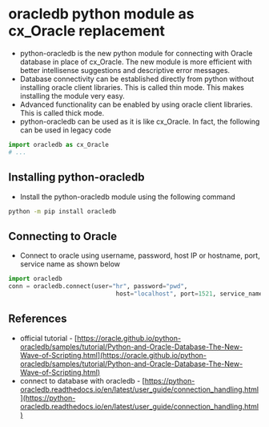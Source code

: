 # oracledb python module as cx_Oracle replacement
-   python-oracledb is the new python module for connecting with Oracle database in place of cx_Oracle. The new module is more efficient with better intellisense suggestions and descriptive error messages.
-   Database connectivity can be established directly from python without installing oracle client libraries. This is called thin mode. This makes installing the module very easy.
-   Advanced functionality can be enabled by using oracle client libraries. This is called thick mode.
-   python-oracledb can be used as it is like cx_Oracle. In fact, the following can be used in legacy code

```python
import oracledb as cx_Oracle
# ...
```

## Installing python-oracledb

-   Install the python-oracledb module using the following command

```bash
python -m pip install oracledb

```

## Connecting to Oracle

-   Connect to oracle using username, password, host IP or hostname, port, service name as shown below

```python
import oracledb
conn = oracledb.connect(user="hr", password="pwd",
                              host="localhost", port=1521, service_name="xepdb1")

```

## References

-   official tutorial - [https://oracle.github.io/python-oracledb/samples/tutorial/Python-and-Oracle-Database-The-New-Wave-of-Scripting.html](https://oracle.github.io/python-oracledb/samples/tutorial/Python-and-Oracle-Database-The-New-Wave-of-Scripting.html)
-   connect to database with oracledb - [https://python-oracledb.readthedocs.io/en/latest/user_guide/connection_handling.html](https://python-oracledb.readthedocs.io/en/latest/user_guide/connection_handling.html)
<!--stackedit_data:
eyJoaXN0b3J5IjpbLTU2MTIwMDA3OSwtMjA4ODc0NjYxMl19
-->